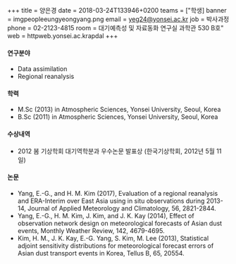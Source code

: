 +++
title = 양은경
date = 2018-03-24T133946+0200
teams = ["학생]
banner = imgpeopleeungyeongyang.png
email = yeg24@yonsei.ac.kr
job = 박사과정
phone = 02-2123-4815
room = 대기예측성 및 자료동화 연구실  과학관 530 B호"
web = httpweb.yonsei.ac.krapdal
+++

#### 연구분야
+ Data assimilation
+ Regional reanalysis


#### 학력
 + M.Sc (2013) in Atmospheric Sciences, Yonsei University, Seoul, Korea
 + B.Sc (2011) in Atmospheric Sciences, Yonsei University, Seoul, Korea

#### 수상내역
+ 2012 봄 기상학회 대기역학분과 우수논문 발표상 (한국기상학회, 2012년 5월 11일)

#### 논문 
+ Yang, E.-G., and H. M. Kim (2017), Evaluation of a regional reanalysis and ERA-Interim over East Asia using in situ observations during 2013-14, Journal of Applied Meteorology and Climatology, 56, 2821-2844. 
+ Yang, E.-G., H. M. Kim, J. Kim, and J. K. Kay (2014), Effect of observation network design on meteorological forecasts of Asian dust events, Monthly Weather Review, 142, 4679-4695.
+ Kim, H. M., J. K. Kay, E.-G. Yang, S. Kim, M. Lee (2013), Statistical adjoint sensitivity distributions for meteorological forecast errors of Asian dust transport events in Korea, Tellus B, 65, 20554.

